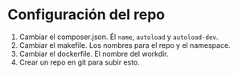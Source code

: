 # Configuración del repo

1. Cambiar el composer.json. Él `name`, `autoload` y `autoload-dev`.
2. Cambiar el makefile. Los nombres para el repo y el namespace.
3. Cambiar el dockerfile. El nombre del workdir.
4. Crear un repo en git para subir esto.